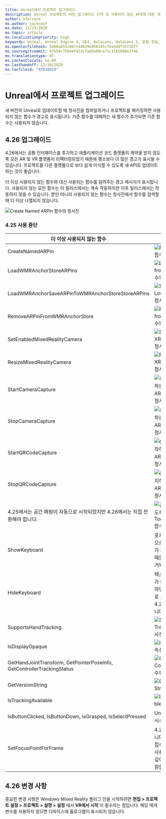 ```yaml
---
title: Unreal에서 프로젝트 업그레이드
description: Unreal 프로젝트의 버전 업그레이드 단계 및 사용되지 않는 API에 대한 개요입니다.
author: hferrone
ms.author: jacksonf
ms.date: 11/23/2020
ms.topic: article
ms.localizationpriority: high
keywords: Unreal, Unreal Engine 4, UE4, HoloLens, HoloLens 2, 혼합 현실, 개발, 설명서, 가이드, 기능, 혼합 현실 헤드셋, windows mixed reality 헤드셋, 가상 현실 헤드셋, 이식, 업그레이드
ms.openlocfilehash: 5460ab55c887c44029e956545cf6a549f55716f7
ms.sourcegitcommit: 87b54c75044f433cfadda68ca71c1165608e2f4b
ms.translationtype: HT
ms.contentlocale: ko-KR
ms.lasthandoff: 12/10/2020
ms.locfileid: "97010624"
---
```

# <a name="upgrading-projects-in-unreal"></a>Unreal에서 프로젝트 업그레이드

새 버전의 Unreal로 업데이트할 때 청사진을 컴파일하거나 프로젝트를 패키징하면 사용되지 않는 함수가 경고로 표시됩니다.  기존 함수를 대체하는 새 함수가 추가되면 기존 함수는 사용되지 않습니다. 

## <a name="426-upgrades"></a>4.26 업그레이드
 
4\.26에서는 공통 인터페이스를 추가하고 애플리케이션 코드 플랫폼의 제약을 받지 않도록 모든 AR 및 VR 플랫폼이 리팩터링되었기 때문에 평소보다 더 많은 경고가 표시될 수 있습니다.  프로젝트를 다른 플랫폼으로 보다 쉽게 이식할 수 있도록 새 API로 업데이트하는 것이 좋습니다.

더 이상 사용되지 않는 함수와 대신 사용되는 함수를 알려주는 경고 메시지가 표시됩니다.  사용되지 않는 모든 함수는 이 릴리스에서는 계속 작동하지만 이후 릴리스에서는 작동하지 않을 수 있습니다.  뿐만 아니라 사용되지 않는 함수는 청사진에서 함수를 검색할 때 더 이상 나열되지 않습니다.

![Create Named ARPin 함수의 청사진](images/unreal-porting-img-01.png)

### <a name="425-deprecations"></a>4.25 사용 중단

| 더 이상 사용되지 않는 함수 | 새 함수 |
| --- | --- |
| CreateNamedARPin | ![Pin Component 함수의 청사진](images/unreal-porting-img-02.png) |
| LoadWMRAnchorStoreARPins | ![Load ARPins from Local Store 함수의 청사진](images/unreal-porting-img-03.png) |
| LoadWMRAnchorSaveARPinToWMRAnchorStoreStoreARPins | ![Save ARPin to Local Store 함수의 청사진](images/unreal-porting-img-04.png) |
| RemoveARPinFromWMRAnchorStore | ![Remove ARPin from Local Store 함수의 청사진](images/unreal-porting-img-05.png) |
| SetEnabledMixedRealityCamera | ![Set Enabled XRCamera 함수의 청사진](images/unreal-porting-img-06.png) |
| ResizeMixedRealityCamera | ![Resize XRCamera 함수의 청사진](images/unreal-porting-img-07.png) |
| StartCameraCapture | ![카메라 캡처를 시작하는 Toggle ARCapture 함수의 청사진](images/unreal-porting-img-08.png) |
| StopCameraCapture | ![카메라 캡처를 중지하는 Toggle ARCapture 함수의 청사진](images/unreal-porting-img-09.png) |
| StartQRCodeCapture | ![QR 코드 캡처를 시작하는 Toggle ARCapture 함수의 청사진](images/unreal-porting-img-10.png) |
| StopQRCodeCapture | ![QR 코드 캡처를 중지하는 Toggle ARCapture 함수의 청사진](images/unreal-porting-img-11.png) |
| 4\.25에서는 공간 매핑이 자동으로 시작되었지만 4.26에서는 직접 전환해야 합니다. | ![공간 매핑을 사용하도록 설정하는 Toggle ARCapture 함수의 청사진](images/unreal-porting-img-12.png) |
| ShowKeyboard | 포커스가 텍스트 위젯으로 이동하면 키보드가 자동으로 표시되기 때문에 4.26에서 제거되었습니다. |
| HideKeyboard | 텍스트 위젯의 포커스가 다른 곳으로 이동하면 키보드가 자동으로 표시되기 때문에 4.26에서 제거되었습니다. |
| SupportsHandTracking | ![Supports Hand Tracking 속성의 청사진](images/unreal-porting-img-13.png) |
| IsDisplayOpaque | ![IsDisplayOpaque 속성의 청사진](images/unreal-porting-img-14.png) |
| GetHandJointTransform, GetPointerPoseInfo, GetControllerTrackingStatus | ![Get Motion Controller Data 함수의 청사진](images/unreal-porting-img-15.png) |
| GetVersionString | ![Get Version String 함수의 청사진](images/unreal-porting-img-16.png) |
| IsTrackingAvailable | ![IsTrackingAvailable 속성의 청사진](images/unreal-porting-img-17.png) |
| IsButtonClicked, IsButtonDown, IsGrasped, IsSelectPressed | Unreal의 입력 작업 시스템을 사용합니다. |
| SetFocusPointForFrame | 4.26에서 제거되었습니다.  이전에는 원격 접속 시 리프로젝션에 사용되었지만, 지금은 깊이 리프로젝션을 지원합니다. |

## <a name="426-changes"></a>4.26 변경 사항

중요한 변경 사항은 Windows Mixed Reality 플러그 인을 시작하려면 **편집 > 프로젝트 설정 > 프로젝트 > 설명 > 설정** 에서 **VR에서 시작** 이 필수라는 점입니다. 해당 매개 변수를 사용하지 않으면 디바이스에 홀로그램이 표시되지 않습니다.
